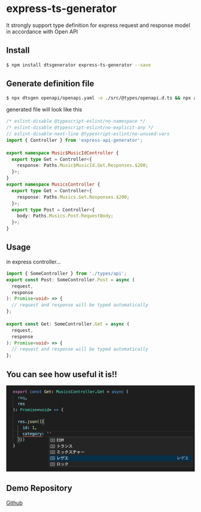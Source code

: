 # express-ts-generator

It strongly support type definition for express request and response model in accordance with Open API


## Install

```sh
$ npm install dtsgenerator express-ts-generator --save
```

## Generate definition file

```sh
$ npx dtsgen openapi/openapi.yaml -o ./src/@types/openapi.d.ts && npx apigen -s ./src/@types/openapi.d.ts -d ./src/@types/api.ts
```

generated file will look like this

```ts
/* eslint-disable @typescript-eslint/no-namespace */
/* eslint-disable @typescript-eslint/no-explicit-any */
// eslint-disable-next-line @typescript-eslint/no-unused-vars
import { Controller } from 'express-api-generator';

export namespace Music$MusicIdController {
  export type Get = Controller<{
    response: Paths.Music$MusicId.Get.Responses.$200;
  }>;
}
export namespace MusicsController {
  export type Get = Controller<{
    response: Paths.Musics.Get.Responses.$200;
  }>;
  export type Post = Controller<{
    body: Paths.Musics.Post.RequestBody;
  }>;
}
```

## Usage

in express controller...

```ts
import { SomeController } from './types/api';
export const Post: SomeController.Post = async (
  request,
  response
): Promise<void> => {
  // request and response will be typed automatically
};

export const Get: SomeController.Get = async (
  request,
  response
): Promise<void> => {
  // request and response will be typed automatically
};
```

## You can see how useful it is!!

![](./screenshot.png)


## Demo Repository

[Github](https://github.com/steelydylan/express-ts-generator-test)
